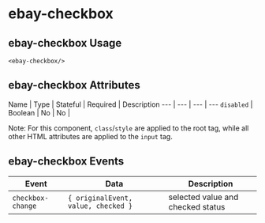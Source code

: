 # ebay-checkbox

## ebay-checkbox Usage

```marko
<ebay-checkbox/>
```

## ebay-checkbox Attributes

Name | Type | Stateful | Required | Description
--- | --- | --- | ---
`disabled` | Boolean | No | No |

Note: For this component, `class`/`style` are applied to the root tag, while all other HTML attributes are applied to the `input` tag.

## ebay-checkbox Events

Event | Data | Description
--- | --- | --
`checkbox-change` | `{ originalEvent, value, checked }` | selected value and checked status
